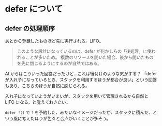 # defer について

## defer の処理順序

あとから登録したものほど先に実行される。LIFO。

> このような設計になっているのは、defer が何かしらの「後処理」に使われることが多いため。
> 複数のリソースを開いた場合、後から開いたものを先に閉じるようにするのが自然ではある。

AI からはこういった回答だったけど…これは後付けのような気がする？
「defer が入れ子になっているとき、スタックを利用するほうが都合が良い」という回答もあり、こちらのほうが自然に感じられる。

入れ子になっていようがいまいが、スタックを用いて管理されるから自然と LIFO になる、と覚えておきたい。

`defer f()` で `f` を予約した、みたいなイメージだったが、スタックに積んだ、という風に考えたほうが色々と合点がいくことが多そう。
